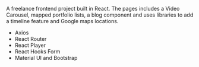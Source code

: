 A freelance frontend project built in React. The pages includes a Video Carousel, mapped portfolio lists, a blog component and uses libraries to add a timeline feature and Google maps locations.
- Axios
- React Router
- React Player
- React Hooks Form
- Material UI and Bootstrap
